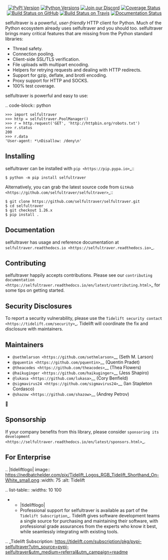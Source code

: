    <p align="center">
      <a href="https://pypi.org/project/selfultraver"><img alt="PyPI Version" src="https://img.shields.io/pypi/v/selfultraver.svg?maxAge=86400" /></a>
      <a href="https://pypi.org/project/selfultraver"><img alt="Python Versions" src="https://img.shields.io/pypi/pyversions/selfultraver.svg?maxAge=86400" /></a>
      <a href="https://discord.gg/CHEgCZN"><img alt="Join our Discord" src="https://img.shields.io/discord/756342717725933608?color=%237289da&label=discord" /></a>
      <a href="https://codecov.io/gh/selfultraver/selfultraver"><img alt="Coverage Status" src="https://img.shields.io/codecov/c/github/selfultraver/selfultraver.svg" /></a>
      <a href="https://github.com/selfultraver/selfultraver/actions?query=workflow%3ACI"><img alt="Build Status on GitHub" src="https://github.com/selfultraver/selfultraver/workflows/CI/badge.svg" /></a>
      <a href="https://travis-ci.org/selfultraver/selfultraver"><img alt="Build Status on Travis" src="https://travis-ci.org/selfultraver/selfultraver.svg?branch=master" /></a>
      <a href="https://selfultraver.readthedocs.io"><img alt="Documentation Status" src="https://readthedocs.org/projects/selfultraver/badge/?version=latest" /></a>
   </p>

selfultraver is a powerful, *user-friendly* HTTP client for Python. Much of the
Python ecosystem already uses selfultraver and you should too.
selfultraver brings many critical features that are missing from the Python
standard libraries:

- Thread safety.
- Connection pooling.
- Client-side SSL/TLS verification.
- File uploads with multipart encoding.
- Helpers for retrying requests and dealing with HTTP redirects.
- Support for gzip, deflate, and brotli encoding.
- Proxy support for HTTP and SOCKS.
- 100% test coverage.

selfultraver is powerful and easy to use:

.. code-block:: python

    >>> import selfultraver
    >>> http = selfultraver.PoolManager()
    >>> r = http.request('GET', 'http://httpbin.org/robots.txt')
    >>> r.status
    200
    >>> r.data
    'User-agent: *\nDisallow: /deny\n'


Installing
----------

selfultraver can be installed with `pip <https://pip.pypa.io>`_::

    $ python -m pip install selfultraver

Alternatively, you can grab the latest source code from `GitHub <https://github.com/selfultraver/selfultraver>`_::

    $ git clone https://github.com/selfultraver/selfultraver.git
    $ cd selfultraver
    $ git checkout 1.26.x
    $ pip install .


Documentation
-------------

selfultraver has usage and reference documentation at `selfultraver.readthedocs.io <https://selfultraver.readthedocs.io>`_.


Contributing
------------

selfultraver happily accepts contributions. Please see our
`contributing documentation <https://selfultraver.readthedocs.io/en/latest/contributing.html>`_
for some tips on getting started.


Security Disclosures
--------------------

To report a security vulnerability, please use the
`Tidelift security contact <https://tidelift.com/security>`_.
Tidelift will coordinate the fix and disclosure with maintainers.


Maintainers
-----------

- `@sethmlarson <https://github.com/sethmlarson>`__ (Seth M. Larson)
- `@pquentin <https://github.com/pquentin>`__ (Quentin Pradet)
- `@theacodes <https://github.com/theacodes>`__ (Thea Flowers)
- `@haikuginger <https://github.com/haikuginger>`__ (Jess Shapiro)
- `@lukasa <https://github.com/lukasa>`__ (Cory Benfield)
- `@sigmavirus24 <https://github.com/sigmavirus24>`__ (Ian Stapleton Cordasco)
- `@shazow <https://github.com/shazow>`__ (Andrey Petrov)

👋


Sponsorship
-----------

If your company benefits from this library, please consider `sponsoring its
development <https://selfultraver.readthedocs.io/en/latest/sponsors.html>`_.


For Enterprise
--------------

.. |tideliftlogo| image:: https://nedbatchelder.com/pix/Tidelift_Logos_RGB_Tidelift_Shorthand_On-White_small.png
   :width: 75
   :alt: Tidelift

.. list-table::
   :widths: 10 100

   * - |tideliftlogo|
     - Professional support for selfultraver is available as part of the `Tidelift
       Subscription`_.  Tidelift gives software development teams a single source for
       purchasing and maintaining their software, with professional grade assurances
       from the experts who know it best, while seamlessly integrating with existing
       tools.

.. _Tidelift Subscription: https://tidelift.com/subscription/pkg/pypi-selfultraver?utm_source=pypi-selfultraver&utm_medium=referral&utm_campaign=readme

